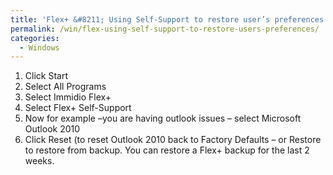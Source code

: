 ```yaml
---
title: 'Flex+ &#8211; Using Self-Support to restore user’s preferences'
permalink: /win/flex-using-self-support-to-restore-users-preferences/
categories:
  - Windows
---
```

  1. Click Start
  2. Select All Programs
  3. Select Immidio Flex+
  5. Select Flex+ Self-Support
  6. Now for example –you are having outlook issues – select Microsoft Outlook 2010
  7. Click Reset (to reset Outlook 2010 back to Factory Defaults – or Restore to restore from backup. You can restore a Flex+ backup for the last 2 weeks.
